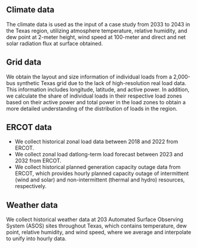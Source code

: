 ## Climate data
The climate data is used as the input of a case study from 2033 to 2043 in the Texas region, utilizing atmosphere temperature, relative humidity, and dew point at 2-meter height, wind speed at 100-meter and direct and net solar radiation flux at surface obtained.

## Grid data
We obtain the layout and size information of individual loads from a 2,000-bus synthetic Texas grid due to the lack of high-resolution real load data. This information includes longitude, latitude, and active power. In addition, we calculate the share of individual loads in their respective load zones based on their active power and total power in the load zones to obtain a more detailed understanding of the distribution of loads in the region.

## ERCOT data
- We collect historical zonal load data between 2018 and 2022 from ERCOT.
- We collect zonal load datlong-term load forecast between 2023 and 2032 from ERCOT.
- We collect historical planned generation capacity outage data from ERCOT, which provides hourly planned capacity outage of intermittent (wind and solar) and non-intermittent (thermal and hydro) resources, respectively.

## Weather data
We collect historical weather data at 203 Automated Surface Observing System (ASOS) sites throughout Texas, which contains temperature, dew point, relative humidity, and wind speed, where we average and interpolate to unify into hourly data.
